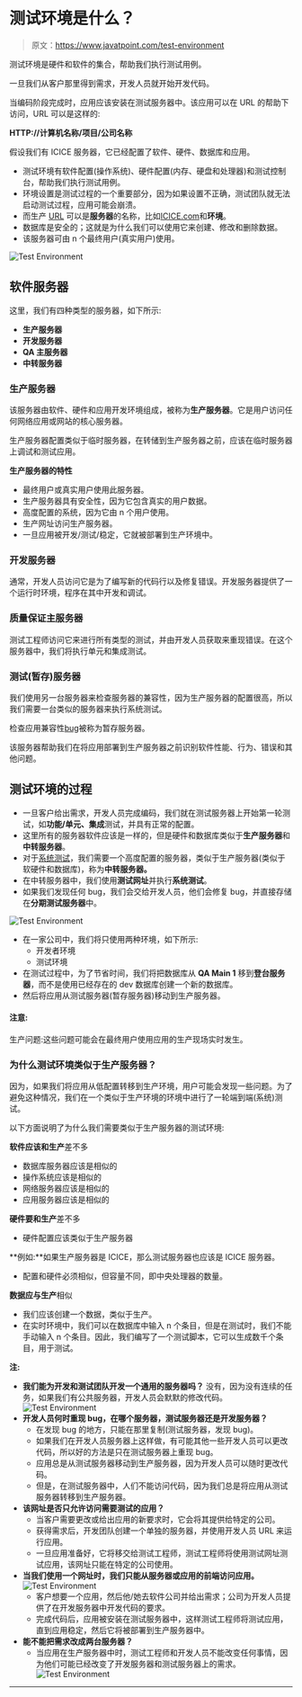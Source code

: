 # 测试环境是什么？

> 原文：<https://www.javatpoint.com/test-environment>

测试环境是硬件和软件的集合，帮助我们执行测试用例。

一旦我们从客户那里得到需求，开发人员就开始开发代码。

当编码阶段完成时，应用应该安装在测试服务器中。该应用可以在 URL 的帮助下访问，URL 可以是这样的:

**HTTP://计算机名称/项目/公司名称**

假设我们有 ICICE 服务器，它已经配置了软件、硬件、数据库和应用。

*   测试环境有软件配置(操作系统)、硬件配置(内存、硬盘和处理器)和测试控制台，帮助我们执行测试用例。
*   环境设置是测试过程的一个重要部分，因为如果设置不正确，测试团队就无法启动测试过程，应用可能会崩溃。
*   而生产 [URL](https://www.javatpoint.com/url-full-form) 可以是**服务器**的名称，比如[ICICE.com](http://www.ICICE.com)和**环境**。
*   数据库是安全的；这就是为什么我们可以使用它来创建、修改和删除数据。
*   该服务器可由 n 个最终用户(真实用户)使用。

![Test Environment](img/136085a07a4c25c02b3fb925da253382.png)

## 软件服务器

这里，我们有四种类型的服务器，如下所示:

*   **生产服务器**
*   **开发服务器**
*   **QA 主服务器**
*   **中转服务器**

### 生产服务器

该服务器由软件、硬件和应用开发环境组成，被称为**生产服务器**。它是用户访问任何网络应用或网站的核心服务器。

生产服务器配置类似于临时服务器，在转储到生产服务器之前，应该在临时服务器上调试和测试应用。

**生产服务器的特性**

*   最终用户或真实用户使用此服务器。
*   生产服务器具有安全性，因为它包含真实的用户数据。
*   高度配置的系统，因为它由 n 个用户使用。
*   生产网址访问生产服务器。
*   一旦应用被开发/测试/稳定，它就被部署到生产环境中。

### 开发服务器

通常，开发人员访问它是为了编写新的代码行以及修复错误。开发服务器提供了一个运行时环境，程序在其中开发和调试。

### 质量保证主服务器

测试工程师访问它来进行所有类型的测试，并由开发人员获取来重现错误。在这个服务器中，我们将执行单元和集成测试。

### 测试(暂存)服务器

我们使用另一台服务器来检查服务器的兼容性，因为生产服务器的配置很高，所以我们需要一台类似的服务器来执行系统测试。

检查应用兼容性[bug](https://www.javatpoint.com/bug-in-software-testing)被称为暂存服务器。

该服务器帮助我们在将应用部署到生产服务器之前识别软件性能、行为、错误和其他问题。

## 测试环境的过程

*   一旦客户给出需求，开发人员完成编码，我们就在测试服务器上开始第一轮测试，如**功能/单元、集成**测试，并具有正常的配置。
*   这里所有的服务器软件应该是一样的，但是硬件和数据库类似于**生产服务器**和**中转服务器**。
*   对于[系统测试](https://www.javatpoint.com/system-testing)，我们需要一个高度配置的服务器，类似于生产服务器(类似于软硬件和数据库)，称为**中转服务器。**
*   在中转服务器中，我们使用**测试网址**并执行**系统测试**。
*   如果我们发现任何 bug，我们会交给开发人员，他们会修复 bug，并直接存储在**分期测试服务器**中。

![Test Environment](img/8a403f111f6f777c75031b9b0a96d439.png)

*   在一家公司中，我们将只使用两种环境，如下所示:
    *   开发者环境
    *   测试环境
*   在测试过程中，为了节省时间，我们将把数据库从 **QA Main 1** 移到**登台服务器**，而不是使用已经存在的 dev 数据库创建一个新的数据库。
*   然后将应用从测试服务器(暂存服务器)移动到生产服务器。

#### 注意:
生产问题:这些问题可能会在最终用户使用应用的生产现场实时发生。

### 为什么测试环境类似于生产服务器？

因为，如果我们将应用从低配置转移到生产环境，用户可能会发现一些问题。为了避免这种情况，我们在一个类似于生产环境的环境中进行了一轮端到端(系统)测试。

以下方面说明了为什么我们需要类似于生产服务器的测试环境:

**软件应该和生产**差不多

*   数据库服务器应该是相似的
*   操作系统应该是相似的
*   网络服务器应该是相似的
*   应用服务器应该是相似的

**硬件要和生产**差不多

*   硬件配置应该类似于生产服务器

**例如:**如果生产服务器是 ICICE，那么测试服务器也应该是 ICICE 服务器。

*   配置和硬件必须相似，但容量不同，即中央处理器的数量。

**数据应与生产**相似

*   我们应该创建一个数据，类似于生产。
*   在实时环境中，我们可以在数据库中输入 n 个条目，但是在测试时，我们不能手动输入 n 个条目。因此，我们编写了一个测试脚本，它可以生成数千个条目，用于测试。

**注:**

*   **我们能为开发和测试团队开发一个通用的服务器吗？**
    没有，因为没有连续的任务，如果我们有公共服务器，开发人员会默默的修改代码。
    ![Test Environment](img/09b5ce76bffc52f652dd0999599a86fd.png)
*   **开发人员何时重现 bug，在哪个服务器，测试服务器还是开发服务器？**
    *   在发现 bug 的地方，只能在那里复制(测试服务器，发现 bug)。
    *   如果我们在开发人员服务器上这样做，有可能其他一些开发人员可以更改代码，所以好的方法是只在测试服务器上重现 bug。
    *   应用总是从测试服务器移动到生产服务器，因为开发人员可以随时更改代码。
    *   但是，在测试服务器中，人们不能访问代码，因为我们总是将应用从测试服务器转移到生产服务器。
*   **该网址是否只允许访问需要测试的应用？**
    *   当客户需要更改或给出应用的新要求时，它会将其提供给特定的公司。
    *   获得需求后，开发团队创建一个单独的服务器，并使用开发人员 URL 来运行应用。
    *   一旦应用准备好，它将移交给测试工程师，测试工程师将使用测试网址测试应用，该网址只能在特定的公司使用。
*   **当我们使用一个网址时，我们只能从服务器或应用的前端访问应用。**
    ![Test Environment](img/0131c47a045342978b46341e8978774b.png)
    *   客户想要一个应用，然后他/她去软件公司并给出需求；公司为开发人员提供了在开发服务器中开发代码的要求。
    *   完成代码后，应用被安装在测试服务器中，这样测试工程师将测试应用，直到应用稳定，然后它将被部署到生产服务器中。
*   **能不能把需求改成两台服务器？**
    *   当应用在生产服务器中时，测试工程师和开发人员不能改变任何事情，因为他们可能已经改变了开发服务器和测试服务器上的需求。
        ![Test Environment](img/7e6735cb117edf5907ad1a4a5fcdddbb.png)

* * *
